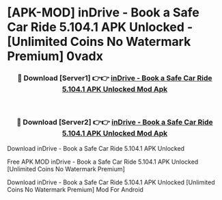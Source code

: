 # [APK-MOD] inDrive - Book a Safe Car Ride 5.104.1 APK Unlocked - [Unlimited Coins No Watermark Premium] 0vadx



<div align="center">
<h3>🔴 Download [Server1] 👉👉 <a href="https://momento.my/?title=inDrive_-_Book_a_Safe_Car_Ride_5.104.1_APK_Unlocked">inDrive - Book a Safe Car Ride 5.104.1 APK Unlocked Mod Apk</a></h3><br>

<h3>🔴 Download [Server2] 👉👉 <a href="https://momento.my/?title=inDrive_-_Book_a_Safe_Car_Ride_5.104.1_APK_Unlocked">inDrive - Book a Safe Car Ride 5.104.1 APK Unlocked Mod Apk</a></h3>
</div>



Download inDrive - Book a Safe Car Ride 5.104.1 APK Unlocked 

Free APK MOD inDrive - Book a Safe Car Ride 5.104.1 APK Unlocked [Unlimited Coins No Watermark Premium]

Download inDrive - Book a Safe Car Ride 5.104.1 APK Unlocked [Unlimited Coins No Watermark Premium] Mod For Android

